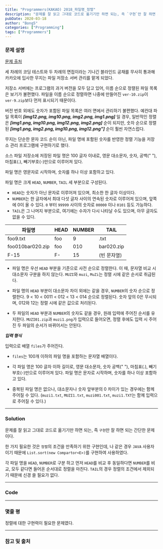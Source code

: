 ```yaml
---
title: "Programmers(KAKAO) 2018_파일명_정렬"
description: "문제를 잘 읽고 그대로 코드로 옮기기만 하면 되는, 즉 `구현`만 잘 하면 되는 간단한 문제이다."
pubDate: 2020-03-18
author: "Bong5"
categories: ["Programming"]
tags: ["Programmers"]
---
```



### 문제 설명

[문제 출처](https://programmers.co.kr/learn/courses/30/lessons/17686)

세 차례의 코딩 테스트와 두 차례의 면접이라는 기나긴 블라인드 공채를 무사히 통과해 카카오에 입사한 무지는 파일 저장소 서버 관리를 맡게 되었다.

저장소 서버에는 프로그램의 과거 버전을 모두 담고 있어, 이름 순으로 정렬된 파일 목록은 보기가 불편했다. 파일을 이름 순으로 정렬하면 나중에 만들어진 `ver-10.zip`이 `ver-9.zip`보다 먼저 표시되기 때문이다.

버전 번호 외에도 숫자가 포함된 파일 목록은 여러 면에서 관리하기 불편했다. 예컨대 파일 목록이  **_[img12.png, img10.png, img2.png, img1.png]_** 일 경우, 일반적인 정렬은 **_[img1.png, img10.png, img12.png, img2.png]_** 순이 되지만, 숫자 순으로 정렬된 **_[img1.png, img2.png, img10.png, img12.png"]_** 순이 훨씬 자연스럽다.

무지는 단순한 문자 코드 순이 아닌, 파일 명에 포함된 숫자를 반영한 정렬 기능을 저장소 관리 프로그램에 구현하기로 했다.

소스 파일 저장소에 저장된 파일 명은 100 글자 이내로, 영문 대소문자, 숫자, 공백(" "), 마침표(.), 빼기부호(-)만으로 이루어져 있다.

파일 명은 영문자로 시작하며, 숫자를 하나 이상 포함하고 있다.

파일 명은 크게 `HEAD`, `NUMBER`, `TAIL` 세 부분으로 구성된다.

- `HEAD`는 숫자가 아닌 문자로 이루어져 있으며, 최소한 한 글자 이상이다.
- `NUMBER`는 한 글자에서 최대 다섯 글자 사이의 연속된 숫자로 이루어져 있으며, 앞쪽에 0이 올 수 있다. `0` 부터 `99999` 사이의 숫자로 `00000` 이나 `0101` 등도 가능하다.
- `TAIL`은 그 나머지 부분으로, 여기에는 수자가 다시 나타날 수도 있으며, 아무 글자도 없을 수 있다.

| 파일명 | HEAD | NUMBER | TAIL |
|---|---|---|---|
| foo9.txt | foo | 9 | .txt |
| foo010bar020.zip	 | foo | 010 | bar020.zip |
| F-15 | F- | 15 | (빈 문자열) |

- 파일 명은 우선 `HEAD` 부분을 기준으로 사전 순으로 정렬한다. 이 때, 문자열 비교 시 대소문자 구분을 하지 않는다. `MUZI`와 `muzi`, `MuZi`는 정렬 시에 같은 순서로 취급된다.

- 파일 명의 `HEAD` 부분이 대소문자 차이 외에는 같을 경우, `NUMBER`의 숫자 순으로 정렬한다. 9 < 10 < 0011 < 012 < 13 < 014 순으로 정렬된다. 숫자 앞의 0은 무시되며, 012와 12는 정렬 시에 같은 값으로 처리된다.

- 두 파일의 `HEAD` 부분과 `NUMBER`의 숫자도 같을 경우, 원래 입력에 주어진 순서를 유지한다. `MUZI01.zip`과 `muzi1.png`가 입력으로 들어오면, 정렬 후에도 입력 시 주어진 두 파일의 순서가 바뀌어서는 안된다.

**_입력 형식_**

입력으로 배열 `files`가 주어진다.

- `files`는 100개 이하의 파일 명을 포함하는 문자열 배열이다.

- 각 파일 명은 100 글자 이하 길이로, 영문 대소문자, 숫자 공백(" "), 마침표(.), 빼기 부호(-)만으로 이루어져 있다. 파일 명은 문자로 시작하며, 숫자를 하나 이상 포함하고 있다.

- 중복된 파일 명은 없으나, 대소문자나 숫자 앞부분의 0 차이가 있는 경우에는 함께 주어질 수 있다. (`muzi1.txt`, `MUZI1.txt`, `muzi001.txt`, `muzi1.TXT`는 함께 입력으로 주어질 수 있다.)


---

### Solution

문제를 잘 읽고 그대로 코드로 옮기기만 하면 되는, 즉 `구현`만 잘 하면 되는 간단한 문제이다.

한 가지 필요한 것은 `정렬`의 조건을 만족하기 위한 구현인데, 나 같은 경우 `JAVA` 사용자 이기 때문에 `List.sort(new Compartor<E>)`를 구현하여 사용하였다.

각 파일 명을 `HEAD`, `NUMBER`로 구분 하고 먼저 `HEAD`를 비교 후 동일하다면 `NUMBER`를 비교, 모두 같다면 들어온 순서대로 정렬을 마친다. `TAIL`의 경우 정렬의 조건에서 제외되기 때문에 신경 쓸 필요가 없다.

---


### Code

<script src="https://gist.github.com/BongHoLee/cf80286a46b0fd4cc253dc642c9fb8b1.js"></script>


---

### 몇줄 평

정렬에 대한 구현력이 필요한 문제였다.

---



### 참고 및 출처
